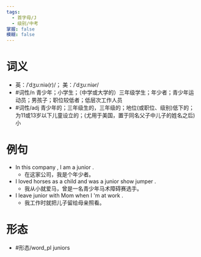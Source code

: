 ```yaml
---
tags:
  - 首字母/J
  - 级别/中考
掌握: false
模糊: false
---
```

# 词义
- 英：/ˈdʒuːniə(r)/； 美：/ˈdʒuːniər/
- #词性/n  青少年；小学生；（中学或大学的）三年级学生；年少者；青少年运动员；男孩子；职位较低者；低层次工作人员
- #词性/adj  青少年的；三年级生的，三年级的；地位(或职位、级别)低下的；为11或13岁以下儿童设立的；(尤用于美国，置于同名父子中儿子的姓名之后)小
# 例句
- In this company , I am a junior .
	- 在这家公司，我是个年少者。
- I loved horses as a child and was a junior show jumper .
	- 我从小就爱马，曾是一名青少年马术障碍赛选手。
- I leave junior with Mom when I 'm at work .
	- 我工作时就把儿子留给母亲照看。
# 形态
- #形态/word_pl juniors

